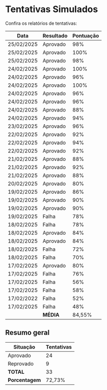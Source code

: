 # Tentativas Simulados

Confira os relatórios de tentativas:


| Data           | Resultado | Pontuação |
|--------------|------------|------------|
| 25/02/2025  | Aprovado  | 98%        |
| 25/02/2025  | Aprovado  | 100%       |
| 25/02/2025  | Aprovado  | 98%        |
| 24/02/2025  | Aprovado  | 100%       |
| 24/02/2025  | Aprovado  | 96%        |
| 24/02/2025  | Aprovado  | 100%       |
| 24/02/2025  | Aprovado  | 96%        |
| 24/02/2025  | Aprovado  | 96%        |
| 24/02/2025  | Aprovado  | 88%        |
| 24/02/2025  | Aprovado  | 94%        |
| 23/02/2025  | Aprovado  | 96%        |
| 22/02/2025  | Aprovado  | 92%        |
| 22/02/2025  | Aprovado  | 94%        |
| 22/02/2025  | Aprovado  | 92%        |
| 21/02/2025  | Aprovado  | 88%        |
| 21/02/2025  | Aprovado  | 92%        |
| 21/02/2025  | Aprovado  | 88%        |
| 20/02/2025  | Aprovado  | 80%        |
| 19/02/2025  | Aprovado  | 86%        |
| 19/02/2025  | Aprovado  | 90%        |
| 19/02/2025  | Aprovado  | 90%        |
| 19/02/2025  | Falha     | 78%        |
| 18/02/2025  | Falha     | 78%        |
| 18/02/2025  | Aprovado  | 84%        |
| 18/02/2025  | Aprovado  | 84%        |
| 18/02/2025  | Falha     | 72%        |
| 18/02/2025  | Falha     | 70%        |
| 17/02/2025  | Aprovado  | 80%        |
| 17/02/2025  | Falha     | 76%        |
| 17/02/2025  | Falha     | 56%        |
| 17/02/2025  | Falha     | 58%        |
| 17/02/2022  | Falha     | 52%        |
| 17/02/2025  | Falha     | 48%        |
|             | **MÉDIA** |  84,55%    |


## Resumo geral

| **Situação** | **Tentativas** |
|--------------|----------------|
| Aprovado     |    24          |
| Reprovado    |     9          |
| **TOTAL**    |    33          |
| **Porcentagem** |   72,73%    |